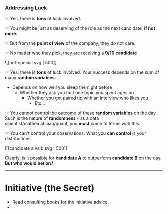 ### Addressing Luck

☞ Yes, there is **tons** of luck involved. 

☞ You might be just as deserving of the role as the next candidate, **if not more**. 

☞ But from the **point of view** of the company, they do not care. 

☞ No matter who they pick, they are receiving a **9/10 candidate**

![[not-special.svg | 500]]

☞ Yes, there is **tons** of luck involved. Your success depends on the sum of many **random variables**:
- Depends on how well you sleep the night before
	- Whether they ask you that one topic you spent ages on
		- Whether you get paired up with an interview who likes you
			- Etc...

☞ You cannot control the outcome of these **random variables** on the day. Such is the nature of **randomness** - as a data scientist/mathematician/quant, you **must** come to terms with this.

☞ You can't control your observations. What you **can control** is your distributions. 

![[candidate a vs b.svg | 500]]


Clearly, is it possible for **candidate A** to outperform **candidate B** on the day. **But who would bet on?**

---


# Initiative (the Secret)

- Read consulting books for the initiative advice. 
- 